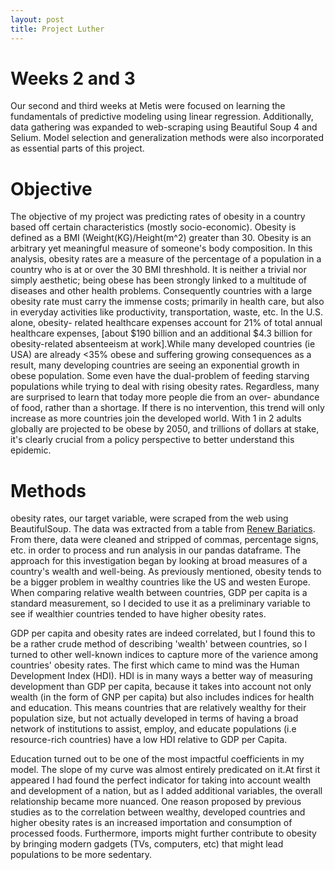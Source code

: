 ```yaml
---
layout: post
title: Project Luther 
---
```

# Weeks 2 and 3 
Our second and third weeks at Metis were focused on learning the fundamentals of predictive modeling using linear regression. Additionally, data gathering was expanded to web-scraping using Beautiful Soup 4 and Selium. Model selection and generalization methods were also incorporated as essential parts of this project.

# Objective

The objective of my project was predicting rates of obesity in a country based off certain characteristics (mostly socio-economic). Obesity is defined as a BMI (Weight(KG)/Height(m^2) greater than 30. Obesity is an arbitrary yet meaningful measure of someone's body composition. In this analysis, obesity rates are a measure of the percentage of a population in a country who is at or over the 30 BMI threshhold. It is neither a trivial nor simply aesthetic; being obese has been strongly linked to a multitude of diseases and other health problems. Consequently countries with a large obesity rate must carry the immense costs; primarily in health care, but also in everyday activities like productivity, transportation, waste, etc. In the U.S. alone, obesity- related healthcare expenses account for 21% of total annual healthcare expenses, [about $190 billion and an additional $4.3 billion for obesity-related absenteeism at work].While many developed countries (ie USA) are already <35% obese and suffering growing consequences as a result, many developing countries are seeing an exponential growth in obese population. Some even have the dual-problem of feeding starving populations while trying to deal with rising obesity rates. Regardless, many are surprised to learn that today more people die from an over- abundance of food, rather than a shortage. If there is no intervention, this trend will only increase as more countries join the developed world. With 1 in 2 adults globally are projected to be obese by 2050, and trillions of dollars at stake, it's clearly crucial from a policy perspective to better understand this epidemic.

# Methods

obesity rates, our target variable, were scraped from the web using BeautifulSoup. The data was extracted from a table from [Renew Bariatics](https://renewbariatrics.com/obesity-rank-by-countries/).
From there, data were cleaned and stripped of commas, percentage signs, etc. in order to process and run analysis in our pandas dataframe.
The approach for this investigation began by looking at broad measures of a country's wealth and well-being. As previously mentioned, obesity tends to be a bigger problem in wealthy countries like the US and westen Europe. When comparing relative 
wealth between countries, GDP per capita is a standard measurement, so I decided to use it as a preliminary variable to see
if wealthier countries tended to have higher obesity rates.

GDP per capita and obesity rates are indeed correlated, but I found this to be a rather crude method of describing 'wealth' between countries, so I turned to other well-known indices to capture more of the varience among countries' obesity rates. The first which came to mind was the Human Development Index (HDI). HDI is in many ways a better way of measuring development than GDP per capita, because it takes into account not only wealth (in the form of GNP per capita) but also includes indices for health and education. This means countries that are relatively wealthy for their population size, but not actually developed in terms of having a broad network of institutions to assist, employ, and educate populations (i.e resource-rich countries) have a low HDI relative to GDP per Capita. 

Education turned out to be one of the most impactful coefficients in my model. The slope of my curve was almost entirely predicated on it.At first it appeared I had found the perfect indicator for taking into account wealth and development of a nation, but as I added additional variables, the overall relationship became more nuanced. One reason proposed by previous studies as to the correlation between wealthy, developed countries and higher obesity rates is an increased importation and consumption of processed foods. Furthermore, imports might further contribute to obesity by bringing modern gadgets (TVs, computers, etc) that might lead populations to be more sedentary. 
